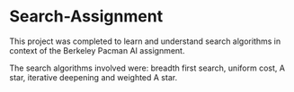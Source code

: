 # Search-Assignment
This project was completed to learn and understand search algorithms in context of the Berkeley Pacman AI assignment.  

The search algorithms involved were: breadth first search, uniform cost, A star, iterative deepening and weighted A star. 
